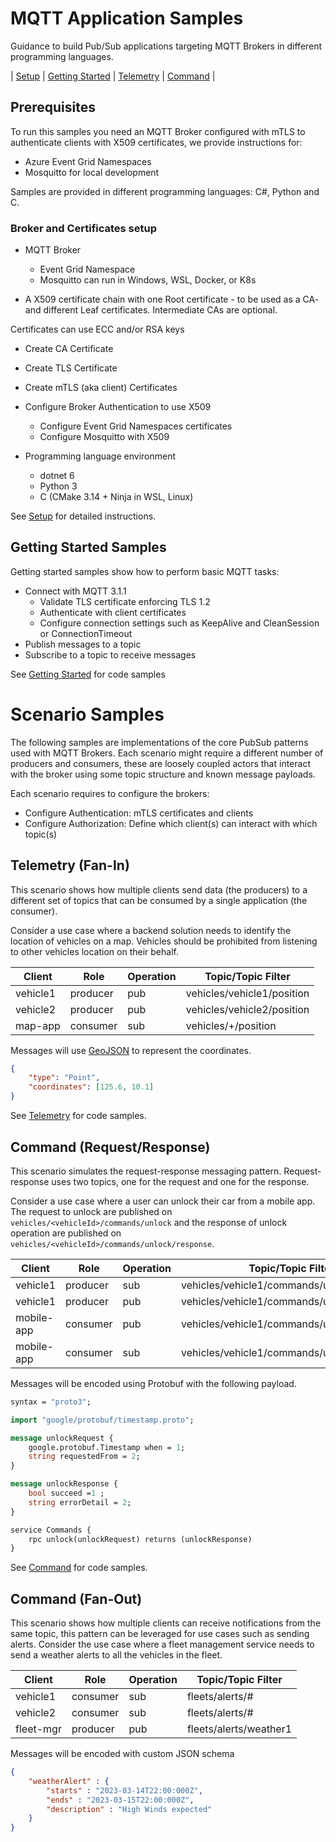 # MQTT Application Samples

Guidance to build Pub/Sub applications targeting MQTT Brokers in different programming languages.

| [Setup](./Setup.md) | [Getting Started](./scenarios/getting_started/) | [Telemetry](./scenarios/telemetry/) | [Command](./scenarios/command/) |

## Prerequisites

To run this samples you need an MQTT Broker configured with mTLS to authenticate clients with X509 certificates, we provide instructions for:

- Azure Event Grid Namespaces 
- Mosquitto for local development

Samples are provided in different programming languages: C#, Python and C.

### Broker and Certificates setup

- MQTT Broker
  - Event Grid Namespace
  - Mosquitto can run in Windows, WSL, Docker, or K8s

- A X509 certificate chain with one Root certificate - to be used as a CA- and different Leaf certificates. Intermediate CAs are optional. 

Certificates can use ECC and/or RSA keys
  - Create CA Certificate
  - Create TLS Certificate
  - Create mTLS (aka client) Certificates

- Configure Broker Authentication to use X509
  - Configure Event Grid Namespaces certificates
  - Configure Mosquitto with X509

- Programming language environment
  - dotnet 6
  - Python 3
  - C (CMake 3.14 + Ninja in WSL, Linux)

See [Setup](./Setup.md) for detailed instructions.

## Getting Started Samples

Getting started samples show how to perform basic MQTT tasks:

- Connect with MQTT 3.1.1
  - Validate TLS certificate enforcing TLS 1.2
  - Authenticate with client certificates
  - Configure connection settings such as KeepAlive and CleanSession or ConnectionTimeout
- Publish messages to a topic
- Subscribe to a topic to receive messages

See [Getting Started](./scenarios/getting_started/) for code samples

# Scenario Samples

The following samples are implementations of the core PubSub patterns used with MQTT Brokers. Each scenario might require a different number of producers and consumers, these are loosely coupled actors that interact with the broker using some topic structure and known message payloads.

Each scenario requires to configure the brokers:

- Configure Authentication: mTLS certificates and clients
- Configure Authorization: Define which client(s) can interact with which topic(s)

## Telemetry (Fan-In)

This scenario shows how multiple clients send data (the producers) to a different set of topics that can be consumed by a single application (the consumer).

Consider a use case where a backend solution needs to identify the location of vehicles on a map. Vehicles should be prohibited from listening to other vehicles location on their behalf.

|Client|Role|Operation|Topic/Topic Filter|
|------|----|---------|------------------|
|vehicle1|producer|pub|vehicles/vehicle1/position|
|vehicle2|producer|pub|vehicles/vehicle2/position|
|map-app|consumer|sub|vehicles/+/position|

Messages will use [GeoJSON](https://geojson.org) to represent the coordinates.

```json
{
    "type": "Point",
    "coordinates": [125.6, 10.1]
}
```

See [Telemetry](./scenarios/telemetry/) for code samples.

##  Command (Request/Response)

This scenario simulates the request-response messaging pattern. Request-response uses two topics, one for the request and one for the response.

Consider a use case where a user can unlock their car from a mobile app. The request to unlock are published on `vehicles/<vehicleId>/commands/unlock` and the response of unlock operation are published on `vehicles/<vehicleId>/commands/unlock/response`.

|Client|Role|Operation|Topic/Topic Filter|
|------|----|---------|------------------|
|vehicle1|producer|sub|vehicles/vehicle1/commands/unlock|
|vehicle1|producer|pub|vehicles/vehicle1/commands/unlock/response|
|mobile-app|consumer|pub|vehicles/vehicle1/commands/unlock|
|mobile-app|consumer|sub|vehicles/vehicle1/commands/unlock/response|

Messages will be encoded using Protobuf with the following payload.

```proto
syntax = "proto3";

import "google/protobuf/timestamp.proto";

message unlockRequest {
    google.protobuf.Timestamp when = 1;
    string requestedFrom = 2;
}

message unlockResponse {
    bool succeed =1 ;
    string errorDetail = 2;
}

service Commands {
	rpc unlock(unlockRequest) returns (unlockResponse)
}
```

See [Command](./scenarios/command/) for code samples.

## Command (Fan-Out)

This scenario shows how multiple clients can receive notifications from the same topic, this pattern can be leveraged for use cases such as sending alerts. Consider the use case where a fleet management service needs to send a weather alerts to all the vehicles in the fleet.

|Client|Role|Operation|Topic/Topic Filter|
|------|----|---------|------------------|
|vehicle1|consumer|sub|fleets/alerts/#|
|vehicle2|consumer|sub|fleets/alerts/#|
|fleet-mgr|producer|pub|fleets/alerts/weather1|

Messages will be encoded with custom JSON schema

```json
{
    "weatherAlert" : {
        "starts" : "2023-03-14T22:00:000Z",
        "ends" : "2023-03-15T22:00:000Z",
        "description" : "High Winds expected"
    }
}
```
